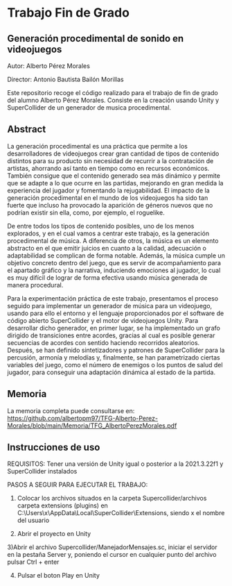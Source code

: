 # Trabajo Fin de Grado 
## Generación procedimental de sonido en videojuegos
Autor: Alberto Pérez Morales

Director: Antonio Bautista Bailón Morillas

Este repositorio recoge el código realizado para el trabajo de fin de grado del alumno Alberto Pérez Morales. Consiste en la creación usando Unity y SuperCollider de un generador de musica procedimental.

## Abstract
La generación procedimental es una práctica que permite a los desarrolladores de videojuegos crear gran cantidad de tipos de contenido distintos para su producto sin necesidad de recurrir a la contratación de artistas, ahorrando así tanto en tiempo como en recursos económicos. También consigue que el contenido generado sea más dinámico y permite que se adapte a lo que ocurre en las partidas, mejorando en gran medida la experiencia del jugador y fomentando la rejugabilidad. El impacto de la generación procedimental en el mundo de los videojuegos ha sido tan fuerte que incluso ha provocado la aparición de géneros nuevos que no podrían existir sin ella, como, por ejemplo, el roguelike.

De entre todos los tipos de contenido posibles, uno de los menos explorados, y en el cual vamos a centrar este trabajo, es la generación procedimental de música. A diferencia de otros, la música es un elemento abstracto en el que emitir juicios en cuanto a la calidad, adecuación o adaptabilidad se complican de forma notable. Además, la música cumple un objetivo concreto dentro del juego, que es servir de acompañamiento para el apartado gráfico y la narrativa, induciendo emociones al jugador, lo cual es muy difícil de lograr de forma efectiva usando música generada de manera procedural.

Para la experimentación práctica de este trabajo, presentamos el proceso seguido para implementar un generador de música para un videojuego, usando para ello el entorno y el lenguaje proporcionados por el software de código abierto SuperCollider y el motor de videojuegos Unity. Para desarrollar dicho generador, en primer lugar, se ha implementado un grafo dirigido de transiciones entre acordes, gracias al cual es posible generar secuencias de acordes con sentido haciendo recorridos aleatorios. Después, se han definido sintetizadores y patrones de SuperCollider para la percusión, armonía y melodías y, finalmente, se han parametrizado ciertas variables del juego, como el número de enemigos o los puntos de salud del jugador, para conseguir una adaptación dinámica al estado de la partida.

## Memoria
La memoria completa puede consultarse en: https://github.com/albertopm97/TFG-Alberto-Perez-Morales/blob/main/Memoria/TFG_AlbertoPerezMorales.pdf


## Instrucciones de uso
REQUISITOS: Tener una versión de Unity igual o posterior a la 2021.3.22f1 y SuperCollider instalados

PASOS A SEGUIR PARA EJECUTAR EL TRABAJO:

1) Colocar los archivos situados en la carpeta Supercollider/archivos carpeta extensions (plugins) en
	C:\Users\x\AppData\Local\SuperCollider\Extensions, siendo x el nombre del usuario

2) Abrir el proyecto en Unity

3)Abrir el archivo Supercollider/ManejadorMensajes.sc, iniciar el servidor en la pestaña Server y,
	poniendo el cursor en cualquier punto del archivo pulsar Ctrl + enter

4) Pulsar el boton Play en Unity
